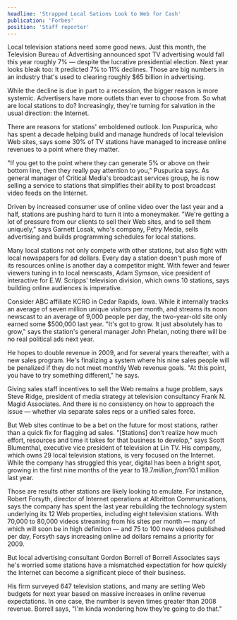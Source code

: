 ```yaml
---
headline: 'Strapped Local Sations Look to Web for Cash'
publication: 'Forbes'
position: 'Staff reporter'
---
```


Local television stations need some good news. Just this month, the
Television Bureau of Advertising announced spot TV advertising would fall
this year roughly 7% — despite the lucrative presidential election. Next
year looks bleak too: It predicted 7% to 11% declines. Those are big
numbers in an industry that's used to clearing roughly \$65 billion in
advertising.

While the decline is due in part to a recession, the bigger reason is more
systemic. Advertisers have more outlets than ever to choose from. So what
are local stations to do? Increasingly, they're turning for salvation in
the usual direction: the Internet.

There are reasons for stations' emboldened outlook. Ion Puspurica, who has
spent a decade helping build and manage hundreds of local television Web
sites, says some 30% of TV stations have managed to increase online
revenues to a point where they matter.

"If you get to the point where they can generate 5% or above on their
bottom line, then they really pay attention to you," Puspurica says. As
general manager of Critical Media's broadcast services group, he is now
selling a service to stations that simplifies their ability to post
broadcast video feeds on the Internet.

Driven by increased consumer use of online video over the last year and a
half, stations are pushing hard to turn it into a moneymaker. "We're
getting a lot of pressure from our clients to sell their Web sites, and to
sell them uniquely," says Garnett Losak, who's company, Petry Media, sells
advertising and builds programming schedules for local stations.

Many local stations not only compete with other stations, but also fight
with local newspapers for ad dollars. Every day a station doesn't push
more of its resources online is another day a competitor might. With fewer
and fewer viewers tuning in to local newscasts, Adam Symson, vice
president of interactive for E.W. Scripps' television division, which owns
10 stations, says building online audiences is imperative.

Consider ABC affiliate KCRG in Cedar Rapids, Iowa. While it internally
tracks an average of seven million unique visitors per month, and streams
its noon newscast to an average of 9,000 people per day, the two-year-old
site only earned some \$500,000 last year. "It's got to grow. It just
absolutely has to grow," says the station's general manager John Phelan,
noting there will be no real political ads next year.

He hopes to double revenue in 2009, and for several years thereafter, with
a new sales program. He's finalizing a system where his nine sales people
will be penalized if they do not meet monthly Web revenue goals. "At this
point, you have to try something different," he says.

Giving sales staff incentives to sell the Web remains a huge problem, says
Steve Ridge, president of media strategy at television consultancy Frank
N. Magid Associates. And there is no consistency on how to approach the
issue — whether via separate sales reps or a unified sales force.

But Web sites continue to be a bet on the future for most stations, rather
than a quick fix for flagging ad sales. "[Stations] don't realize how much
effort, resources and time it takes for that business to develop," says
Scott Blumenthal, executive vice president of television at Lin TV. His
company, which owns 29 local television stations, is very focused on the
Internet. While the company has struggled this year, digital has been a
bright spot, growing in the first nine months of the year to $19.7
  million, from$10.1 million last year.

Those are results other stations are likely looking to emulate. For
instance, Robert Forsyth, director of Internet operations at Albritton
Communications, says the company has spent the last year rebuilding the
technology system underlying its 12 Web properties, including eight
television stations. With 70,000 to 80,000 videos streaming from his sites
per month — many of which will soon be in high definition — and 75 to 100
new videos published per day, Forsyth says increasing online ad dollars
remains a priority for 2009.

But local advertising consultant Gordon Borrell of Borrell Associates says
he's worried some stations have a mismatched expectation for how quickly
the Internet can become a significant piece of their business.

His firm surveyed 647 television stations, and many are setting Web
budgets for next year based on massive increases in online revenue
expectations. In one case, the number is seven times greater than 2008
revenue. Borrell says, "I'm kinda wondering how they're going to do that."
